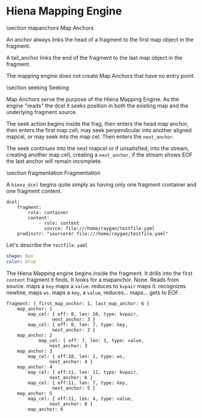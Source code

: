 Hiena Mapping Engine
====================

\section mapanchors	Map Anchors

An anchor always links the head of a fragment to the first map object in the fragment.

A tail_anchor links the end of the fragment to the last map object in the fragment.

The mapping engine does not create Map Anchors that have no entry point.


\section seeking	Seeking

Map Anchors serve the purpose of the Hiena Mapping Engine.  As the engine "reads" the dcel it seeks position in both the existing map and the underlying fragment source.

The seek action begins inside the frag, then enters the head map anchor, then enters the first map cell, may seek perpendicular into another aligned mapcel, or may seek into the map cel.  Then enters the `next_anchor`.

The seek continues into the next mapcel or if unsatisfied, into the stream, creating another map cell, creating a `next_anchor`, if the stream shows EOF the last anchor will remain incomplete.

\section fragmentation	Fragmentation

A `hiena_dcel` begins quite simply as having only one fragment container and one fragment content.

	dcel:
		fragment:
			role: container
			content:
				- role: content
				  source: file:///home/raygan/testfile.yaml
		prodinstr: "sourcerer file:///home/raygan/testfile.yaml"

Let's describe the `testfile.yaml`

~~~~~yaml
shape: box
color: blue
~~~~~

The Hiena Mapping engine begins inside the fragment.  It drills into the first `content` fragment it finds.  It looks for a mapanchor.  None.  Reads from source.  maps a `key` maps a `value`.  reduces to `kvpair` maps it. recognizes newline, maps `ws`. maps a `key`, a `value`, reduces... maps... gets to EOF.

	fragment: { first_map_anchor: 1, last_map_anchor: 6 }
		map_anchor: 1
			map_cel: { off: 0, len: 10, type: kvpair,
					 next_anchor: 3 }
			map_cel: { off: 0, len: 7, type: key,
					 next_anchor: 2 }
		map_anchor: 2
	        	map_cel: { off: 7, len: 3, type: value,
					next_anchor: 3
		map_anchor: 3
			map_cel: { off:10, len: 1, type: ws,
					next_anchor: 4 }
		map_anchor: 4
			map_cel: { off:11, len: 11, type: kvpair,
					next_anchor: 6 }
			map_cel: { off:11, len: 7, type: key,
					 next_anchor: 5 }
		map_anchor: 5
			map_cel: { off:11, len: 4, type: value,
					next_anchor: 6 }
	        map_anchor: 6
		   

